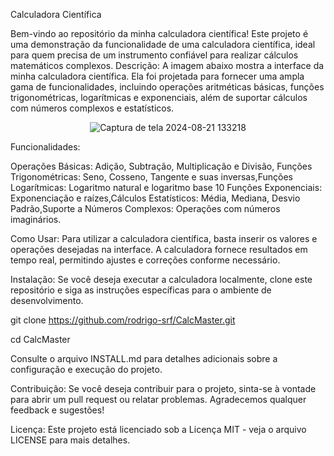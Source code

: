 Calculadora Científica

Bem-vindo ao repositório da minha calculadora científica! Este projeto é uma demonstração da funcionalidade de uma calculadora científica, ideal para quem precisa de um instrumento confiável para realizar cálculos matemáticos complexos.
Descrição: A imagem abaixo mostra a interface da minha calculadora científica. Ela foi projetada para fornecer uma ampla gama de funcionalidades, incluindo operações aritméticas básicas, funções trigonométricas, logarítmicas e exponenciais, além de suportar cálculos com números complexos e estatísticos.

<div align="center">
    <img src="https://github.com/user-attachments/assets/48f1f8ad-a994-45c4-b37a-7bec00b5bce3" alt="Captura de tela 2024-08-21 133218" />
</div>

Funcionalidades:

Operações Básicas: Adição, Subtração, Multiplicação e Divisão, Funções Trigonométricas: Seno, Cosseno, Tangente e suas inversas,Funções Logarítmicas: Logaritmo natural e logaritmo base 10
Funções Exponenciais: Exponenciação e raízes,Cálculos Estatísticos: Média, Mediana, Desvio Padrão,Suporte a Números Complexos: Operações com números imaginários.

Como Usar: Para utilizar a calculadora científica, basta inserir os valores e operações desejadas na interface. A calculadora fornece resultados em tempo real, permitindo ajustes e correções conforme necessário.

Instalação: Se você deseja executar a calculadora localmente, clone este repositório e siga as instruções específicas para o ambiente de desenvolvimento.

git clone https://github.com/rodrigo-srf/CalcMaster.git

cd CalcMaster

Consulte o arquivo INSTALL.md para detalhes adicionais sobre a configuração e execução do projeto.

Contribuição: Se você deseja contribuir para o projeto, sinta-se à vontade para abrir um pull request ou relatar problemas. Agradecemos qualquer feedback e sugestões!

Licença: Este projeto está licenciado sob a Licença MIT - veja o arquivo LICENSE para mais detalhes.

